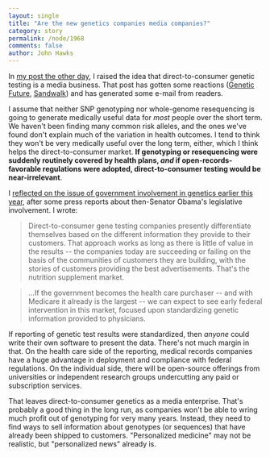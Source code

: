 ```yaml
---
layout: single 
title: "Are the new genetics companies media companies?" 
category: story
permalink: /node/1968
comments: false 
author: John Hawks 
---
```


In <a href="http://johnhawks.net/weblog/topics/biotech/testing/gene-testing-marketing-2009.html">my post the other day</a>, I raised the idea that direct-to-consumer genetic testing is a media business. That post has gotten some reactions (<a href="http://scienceblogs.com/geneticfuture/2009/04/genome_the_satellite_channel.php">Genetic Future</a>, <a href="http://sandwalk.blogspot.com/2009/04/do-you-want-to-know-sequence-of-your.html">Sandwalk</a>) and has generated some e-mail from readers. 


I assume that neither SNP genotyping nor whole-genome resequencing is going to generate medically useful data for <i>most</i> people over the short term. We haven't been finding many common risk alleles, and the ones we've found don't explain much of the variation in health outcomes. I tend to think they won't be very medically useful over the long term, either, which I think helps the direct-to-consumer market. <b>If genotyping or resequencing were suddenly routinely covered by health plans, <i>and</i> if open-records-favorable regulations were adopted, direct-to-consumer testing would be near-irrelevant</b>. 

I <a href="http://johnhawks.net/weblog/topics/biotech/testing/obama-health-genetics-policy-2008.html">reflected on the issue of government involvement in genetics earlier this year</a>, after some press reports about then-Senator Obama's legislative involvement. I wrote:

<blockquote>Direct-to-consumer gene testing companies presently differentiate themselves based on the different information they provide to their customers. That approach works as long as there is little of value in the results -- the companies today are succeeding or failing on the basis of the communities of customers they are building, with the stories of customers providing the best advertisements. That's the nutrition supplement market.</blockquote>

<blockquote>...If the government becomes the health care purchaser -- and with Medicare it already is the largest -- we can expect to see early federal intervention in this market, focused upon standardizing genetic information provided to physicians.</blockquote>

If reporting of genetic test results were standardized, then <i>anyone</i> could write their own software to present the data. There's not much margin in that. On the health care side of the reporting, medical records companies have a huge advantage in deployment and compliance with federal regulations. On the individual side, there will be open-source offerings from universities or independent research groups undercutting any paid or subscription services. 

That leaves direct-to-consumer genetics as a media enterprise. That's probably a good thing in the long run, as companies won't be able to wring much profit out of genotyping for very many years. Instead, they need to find ways to sell information about genotypes (or sequences) that have already been shipped to customers. "Personalized medicine" may not be realistic, but "personalized news" already is. 


